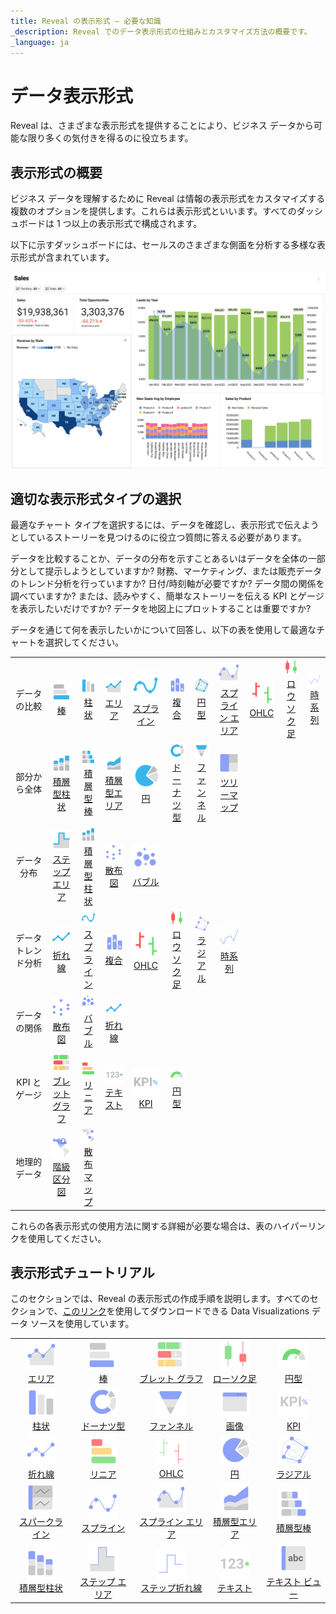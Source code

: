 ```yaml
---
title: Reveal の表示形式 – 必要な知識
_description: Reveal でのデータ表示形式の仕組みとカスタマイズ方法の概要です。
_language: ja
---
```


# データ表示形式

Reveal は、さまざまな表示形式を提供することにより、ビジネス データから可能な限り多くの気付きを得るのに役立ちます。

## 表示形式の概要

ビジネス データを理解するために Reveal は情報の表示形式をカスタマイズする複数のオプションを提供します。これらは表示形式といいます。すべてのダッシュボードは 1 つ以上の表示形式で構成されます。

以下に示すダッシュボードには、セールスのさまざまな側面を分析する多様な表示形式が含まれています。

![Reveal's log in screen](images/example-data-visualizations.png)

## 適切な表示形式タイプの選択

最適なチャート タイプを選択するには、データを確認し、表示形式で伝えようとしているストーリーを見つけるのに役立つ質問に答える必要があります。

データを比較することか、データの分布を示すことあるいはデータを全体の一部分として提示しようとしていますか? 財務、マーケティング、または販売データのトレンド分析を行っていますか? 日付/時刻軸が必要ですか? データ間の関係を調べていますか? または、読みやすく、簡単なストーリーを伝える KPI とゲージを表示したいだけですか? データを地図上にプロットすることは重要ですか?

データを通じて何を表示したいかについて回答し、以下の表を使用して最適なチャートを選択してください。

|                    |                                                                                                                                                                             |                                                                                                                                                                    |                                                                                             |                                                                                                   |                                                                                                            |                                                                                                            |                                                                                                                  |                                                        |                                                                             |                                                                             |
|:------------------:|:---------------------------------------------------------------------------------------------------------------------------------------------------------------------------:|:------------------------------------------------------------------------------------------------------------------------------------------------------------------:|:-------------------------------------------------------------------------------------------:|:-------------------------------------------------------------------------------------------------:|:----------------------------------------------------------------------------------------------------------:|:----------------------------------------------------------------------------------------------------------:|:----------------------------------------------------------------------------------------------------------------:|:------------------------------------------------------:|:---------------------------------------------------------------------------:|:---------------------------------------------------------------------------:|
| データの比較   |                                          ![Bar Chart icon](images/bar-chart.png)<br/>[棒](chart-types/category-charts.md)                                           |                                 ![Column Chart icon](images/column-chart.png)<br/>[柱状](chart-types/category-charts.md)                                  | ![Area Chart icon](images/area-chart.png)<br/>[エリア](chart-types/category-charts.md) | ![Spline Chart icon](images/spline-chart.png)<br/>[スプライン](chart-types/category-charts.md) | ![Combo Chart icon](images/Combo-chart.png)<br/>[複合](chart-types/combo-charts.md) | ![Circular Gauge icon](images/circular-chart.png)<br/>[円型](chart-types/gauge-charts.md#円形ゲージ) | ![Spline Area Chart icon](images/spline-area-chart.png)<br/>[スプライン エリア](chart-types/category-charts.md) | ![OHLC Chart icon](images/ohlc-chart.png)<br/>[OHLC](chart-types/financial-charts.md) | ![Candlestick Chart icon](images/candlestick-chart.png)<br/>[ロウソク足](chart-types/financial-charts.md) | ![Time Series Chart icon](images/time-series-chart.png)<br/>[時系列](chart-types/time-series-charts.md) |
| 部分から全体  |                          ![Stacked Column Chart icon](images/stacked-column-chart.png)<br/>[積層型柱状](chart-types/category-charts.md)                          |                          ![Stacked Bar Chart icon](images/stacked-bar-chart.png)<br/>[積層型棒](chart-types/category-charts.md)                          |       ![Stacked Area Chart icon](images/stacked-area-chart.png)<br/>[積層型エリア](chart-types/category-charts.md)        |                        ![Pie Chart icon](images/pie-chart.png)<br/>[円](chart-types/category-charts.md)                        |                     ![Doughnut Chart icon](images/doughnut-chart.png)<br/>[ドーナツ型](chart-types/category-charts.md)                     |                        ![Funnel Chart icon](images/funnel-chart.png)<br/>[ファンネル](chart-types/category-charts.md)                        |                         ![Treemap Chart icon](images/treemap-chart.png)<br/>[ツリーマップ](chart-types/treemap-charts.md)                          |                                                        |                                                                             |                                                                             |
| データ分布 |                                 ![Step Area Chart icon](images/step-area-chart.png)<br/>[ステップ エリア](chart-types/category-charts.md)                                  |                     ![Stacked Column Chart icon](images/stacked-column-chart.png)<br/>[積層型柱状](chart-types/category-charts.md)                      |                 ![Scatter Chart icon](images/scatter-chart.png)<br/>[散布図](chart-types/scatter-bubble-charts.md)                 |                     ![Bubble Chart icon](images/bubble-chart.png)<br/>[バブル](chart-types/scatter-bubble-charts.md)                      |                                                                                                            |                                                                                                            |                                                                                                                  |                                                        |                                                                             |                                                                             |
| データ トレンド分析 |                                         ![Line Chart icon](images/line-chart.png)<br/>[折れ線](chart-types/category-charts.md)                                         |                                 ![Spline Chart icon](images/spline-chart.png)<br/>[スプライン](chart-types/category-charts.md)                                  |                    ![Combo Chart icon](images/Combo-chart.png)<br/>[複合](chart-types/combo-charts.md)                    |                        ![OHLC Chart icon](images/ohlc-chart.png)<br/>[OHLC](chart-types/financial-charts.md)                         |                  ![Candlestick Chart icon](images/candlestick-chart.png)<br/>[ロウソク足](chart-types/financial-charts.md)                   |                          ![Radial Chart icon](images/radial-chart.png)<br/>[ラジアル](chart-types/radial-charts.md)                          |                     ![Time Series Chart icon](images/time-series-chart.png)<br/>[時系列](chart-types/time-series-charts.md)                      |                                                        |                                                                             |                                                                             |
| データの関係 |                                 ![Scatter Chart icon](images/scatter-chart.png)<br/>[散布図](chart-types/scatter-bubble-charts.md)                                  |                              ![Bubble Chart icon](images/bubble-chart.png)<br/>[バブル](chart-types/scatter-bubble-charts.md)                               |                     ![Line Chart icon](images/line-chart.png)<br/>[折れ線](chart-types/category-charts.md)                      |                                                                                                   |                                                                                                            |                                                                                                            |                                                                                                                  |                                                        |                                                                             |                                                                             |
| KPI とゲージ |                        ![Bullet Graph Gauge icon](images/bullet-graph-gauge.png)<br/>[ブレット グラフ](chart-types/gauge-charts.md#ブレット-グラフ)                        |                            ![Linear Gauge icon](images/linear-gauge.png)<br/>[リニア](chart-types/gauge-charts.md#リニア-ゲージ)                             |                     ![Text Chart icon](images/text-gauge.png)<br/>[テキスト](chart-types/gauge-charts.md#テキスト-ゲージ)                      |                             ![KPI Gauge icon](images/kpi.png)<br/>[KPI](chart-types/kpi-gauge.md)                             |                       ![Circular Gauge icon](images/circular-gauge.png)<br/>[円型](chart-types/gauge-charts.md#円形ゲージ)                       |                                                                                                            |                                                                                                                  |                                                        |                                                                             |                                                                             |
| 地理的データ |                                ![Choropleth Map icon](images/choropleth-map.png)<br/>[階級区分図](chart-types/choropleth-map.md)                                 |                                  ![Scatter Map icon](images/scatter-map.png)<br/>[散布マップ](chart-types/scatter-map.md)                                  |                                                                                             |                                                                                                   |                                                                                                            |                                                                                                            |                                                                                                                  |                                                        |                                                                             |                                                                             |



これらの各表示形式の使用方法に関する詳細が必要な場合は、表のハイパーリンクを使用してください。

## 表示形式チュートリアル

このセクションでは、Reveal の表示形式の作成手順を説明します。すべてのセクションで、<a href="/data/Reveal_Visualization_Tutorials.xlsx" download>このリンク</a>を使用してダウンロードできる Data Visualizations データ ソースを使用しています。

| | | | | |
|:-:|:-:|:-:|:-:|:-:|
| ![Area Chart](images/area-chart-icon.png)<br/>[エリア](tutorials-simple-charts.md) | ![Bar Chart](images/bar-chart-icon.png)<br/>[棒](tutorials-simple-charts.md) | ![Bullet Graph Gauge](images/bullet-graph-icon.png)<br/>[ブレット グラフ](tutorials-gauge.md#ブレット-グラフを作成する方法) | ![Candlestick Chart](images/candlestick-chart-icon.png)<br/>[ローソク足](tutorials-candlestick.md) | ![Circular Gauge](images/circular-gauge-icon.png)<br/>[円型](tutorials-gauge.md#円形ゲージを作成する方法) |
| ![Column Chart](images/column-chart-icon.png)<br/>[柱状](tutorials-simple-charts.md) | ![Doughnut Chart](images/doughnut-chart-icon.png)<br/>[ドーナツ型](tutorials-simple-charts.md) | ![Funnel Chart](images/funnel-chart-icon.png)<br/>[ファンネル](tutorials-simple-charts.md) | ![Web View](images/image-view-icon.png)<br/>[画像](tutorials-image.md) | ![kpi](images/kpi-icon.png)<br/>[KPI](tutorials-kpi-gauge.md) |
| ![Line Chart](images/line-chart-icon.png)<br/>[折れ線](tutorials-simple-charts.md) | ![Linear Gauge](images/linear-gauge-icon.png)<br/>[リニア](tutorials-gauge.md#リニア-ゲージを作成する方法) | ![OHLC Chart](images/ohlc-chart-icon.png)<br/>[OHLC](tutorials-ohlc.md) | ![Pie Chart](images/pie-chart-icon.png)<br/>[円](tutorials-simple-charts.md) | ![Circular Chart](images/radial-chart-icon.png)<br/>[ラジアル](tutorials-simple-charts.md) |
| ![Sparkline Chart](images/sparkline-chart-icon.png)<br/>[スパークライン](tutorials-sparkline-charts.md) | ![Spline Chart](images/spline-chart-icon.png)<br/>[スプライン](tutorials-simple-charts.md) | ![Spline Area](images/spline-area-icon.png)<br/>[スプライン エリア](tutorials-simple-charts.md) | ![Stacked Area Chart](images/stacked-area-chart-icon.png)<br/>[積層型エリア](tutorials-stacked-charts.md) | ![Stacked Bar Chart](images/stacked-bar-chart-icon.png)<br/>[積層型棒](tutorials-stacked-charts.md) |
| ![Stacked Column Chart](images/stacked-column-chart-icon.png)<br/>[積層型柱状](tutorials-stacked-charts.md) | ![Step Area Chart](images/step-area-chart-icon.png)<br/>[ステップ エリア](tutorials-simple-charts.md) | ![Step Line Chart](images/step-line-chart-icon.png)<br/>[ステップ折れ線](tutorials-simple-charts.md) | ![Text Gauge](images/text-gauge-icon.png)<br/>[テキスト](tutorials-gauge.md#テキスト-ゲージを作成する方法) | ![Text View](images/text-view-icon.png)<br/>[テキスト ビュー](tutorials-text-view.md) |